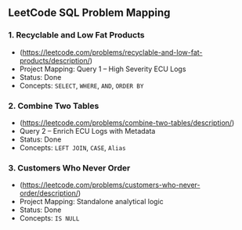 ## LeetCode SQL Problem Mapping

### 1. Recyclable and Low Fat Products
- (https://leetcode.com/problems/recyclable-and-low-fat-products/description/)
- Project Mapping: Query 1 – High Severity ECU Logs
- Status: Done
- Concepts: `SELECT`, `WHERE`, `AND`, `ORDER BY`

### 2. Combine Two Tables
- (https://leetcode.com/problems/combine-two-tables/description/)
- Query 2 – Enrich ECU Logs with Metadata
- Status: Done
- Concepts: `LEFT JOIN`, `CASE`, `Alias`

### 3. Customers Who Never Order
- (https://leetcode.com/problems/customers-who-never-order/description/)
- Project Mapping: Standalone analytical logic
- Status: Done
- Concepts: `IS NULL`
